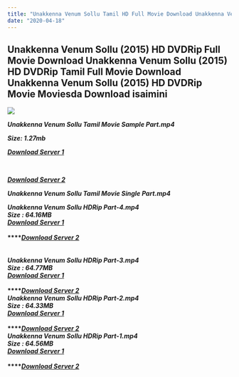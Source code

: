 ```yaml
---
title: "Unakkenna Venum Sollu Tamil HD Full Movie Download Unakkenna Venum Sollu Tamil HD Movie Download"
date: "2020-04-18"
---
```


## Unakkenna Venum Sollu (2015) HD DVDRip Full Movie Download Unakkenna Venum Sollu (2015) HD DVDRip Tamil Full Movie Download Unakkenna Venum Sollu (2015) HD DVDRip Movie Moviesda Download isaimini

![](https://images.moviebuff.com/a2c1004c-6c17-4389-83fd-02bc033f8349?w=1000)

**_Unakkenna Venum Sollu Tamil Movie Sample Part.mp4_**

**_Size: 1.27mb_**

**_[Download Server 1](http://s21.uptofiles.net//files/Tamil{300377c8a1a3ba2999b4bbe3381b1ea1a812b0b70d21946c68d529294a5c2999}202015{300377c8a1a3ba2999b4bbe3381b1ea1a812b0b70d21946c68d529294a5c2999}20Movies/Unakkenna{300377c8a1a3ba2999b4bbe3381b1ea1a812b0b70d21946c68d529294a5c2999}20Venum{300377c8a1a3ba2999b4bbe3381b1ea1a812b0b70d21946c68d529294a5c2999}20Sollu{300377c8a1a3ba2999b4bbe3381b1ea1a812b0b70d21946c68d529294a5c2999}20(2015){300377c8a1a3ba2999b4bbe3381b1ea1a812b0b70d21946c68d529294a5c2999}20HD{300377c8a1a3ba2999b4bbe3381b1ea1a812b0b70d21946c68d529294a5c2999}20DVDRip/Sample/Unakkenna{300377c8a1a3ba2999b4bbe3381b1ea1a812b0b70d21946c68d529294a5c2999}20Venum{300377c8a1a3ba2999b4bbe3381b1ea1a812b0b70d21946c68d529294a5c2999}20Sollu{300377c8a1a3ba2999b4bbe3381b1ea1a812b0b70d21946c68d529294a5c2999}20HDRip{300377c8a1a3ba2999b4bbe3381b1ea1a812b0b70d21946c68d529294a5c2999}20Sample.mp4)_**

**_[  
](http://s21.uptofiles.net//files/Tamil{300377c8a1a3ba2999b4bbe3381b1ea1a812b0b70d21946c68d529294a5c2999}202015{300377c8a1a3ba2999b4bbe3381b1ea1a812b0b70d21946c68d529294a5c2999}20Movies/Unakkenna{300377c8a1a3ba2999b4bbe3381b1ea1a812b0b70d21946c68d529294a5c2999}20Venum{300377c8a1a3ba2999b4bbe3381b1ea1a812b0b70d21946c68d529294a5c2999}20Sollu{300377c8a1a3ba2999b4bbe3381b1ea1a812b0b70d21946c68d529294a5c2999}20(2015){300377c8a1a3ba2999b4bbe3381b1ea1a812b0b70d21946c68d529294a5c2999}20HD{300377c8a1a3ba2999b4bbe3381b1ea1a812b0b70d21946c68d529294a5c2999}20DVDRip/Sample/Unakkenna{300377c8a1a3ba2999b4bbe3381b1ea1a812b0b70d21946c68d529294a5c2999}20Venum{300377c8a1a3ba2999b4bbe3381b1ea1a812b0b70d21946c68d529294a5c2999}20Sollu{300377c8a1a3ba2999b4bbe3381b1ea1a812b0b70d21946c68d529294a5c2999}20HDRip{300377c8a1a3ba2999b4bbe3381b1ea1a812b0b70d21946c68d529294a5c2999}20Sample.mp4)_**

**_[Download Server 2](http://s21.uptofiles.net//files/Tamil{300377c8a1a3ba2999b4bbe3381b1ea1a812b0b70d21946c68d529294a5c2999}202015{300377c8a1a3ba2999b4bbe3381b1ea1a812b0b70d21946c68d529294a5c2999}20Movies/Unakkenna{300377c8a1a3ba2999b4bbe3381b1ea1a812b0b70d21946c68d529294a5c2999}20Venum{300377c8a1a3ba2999b4bbe3381b1ea1a812b0b70d21946c68d529294a5c2999}20Sollu{300377c8a1a3ba2999b4bbe3381b1ea1a812b0b70d21946c68d529294a5c2999}20(2015){300377c8a1a3ba2999b4bbe3381b1ea1a812b0b70d21946c68d529294a5c2999}20HD{300377c8a1a3ba2999b4bbe3381b1ea1a812b0b70d21946c68d529294a5c2999}20DVDRip/Sample/Unakkenna{300377c8a1a3ba2999b4bbe3381b1ea1a812b0b70d21946c68d529294a5c2999}20Venum{300377c8a1a3ba2999b4bbe3381b1ea1a812b0b70d21946c68d529294a5c2999}20Sollu{300377c8a1a3ba2999b4bbe3381b1ea1a812b0b70d21946c68d529294a5c2999}20HDRip{300377c8a1a3ba2999b4bbe3381b1ea1a812b0b70d21946c68d529294a5c2999}20Sample.mp4)_**

**_Unakkenna Venum Sollu Tamil Movie Single Part.mp4_**

**_Unakkenna Venum Sollu HDRip Part-4.mp4_**  
**_Size : 64.16MB_**  
**_[Download Server 1](http://s21.uptofiles.net//files/Tamil{300377c8a1a3ba2999b4bbe3381b1ea1a812b0b70d21946c68d529294a5c2999}202015{300377c8a1a3ba2999b4bbe3381b1ea1a812b0b70d21946c68d529294a5c2999}20Movies/Unakkenna{300377c8a1a3ba2999b4bbe3381b1ea1a812b0b70d21946c68d529294a5c2999}20Venum{300377c8a1a3ba2999b4bbe3381b1ea1a812b0b70d21946c68d529294a5c2999}20Sollu{300377c8a1a3ba2999b4bbe3381b1ea1a812b0b70d21946c68d529294a5c2999}20(2015){300377c8a1a3ba2999b4bbe3381b1ea1a812b0b70d21946c68d529294a5c2999}20HD{300377c8a1a3ba2999b4bbe3381b1ea1a812b0b70d21946c68d529294a5c2999}20DVDRip/Mp4{300377c8a1a3ba2999b4bbe3381b1ea1a812b0b70d21946c68d529294a5c2999}20HD/Unakkenna{300377c8a1a3ba2999b4bbe3381b1ea1a812b0b70d21946c68d529294a5c2999}20Venum{300377c8a1a3ba2999b4bbe3381b1ea1a812b0b70d21946c68d529294a5c2999}20Sollu{300377c8a1a3ba2999b4bbe3381b1ea1a812b0b70d21946c68d529294a5c2999}20HDRip{300377c8a1a3ba2999b4bbe3381b1ea1a812b0b70d21946c68d529294a5c2999}20Part-4.mp4)_**  
**_[  
](http://s21.uptofiles.net//files/Tamil{300377c8a1a3ba2999b4bbe3381b1ea1a812b0b70d21946c68d529294a5c2999}202015{300377c8a1a3ba2999b4bbe3381b1ea1a812b0b70d21946c68d529294a5c2999}20Movies/Unakkenna{300377c8a1a3ba2999b4bbe3381b1ea1a812b0b70d21946c68d529294a5c2999}20Venum{300377c8a1a3ba2999b4bbe3381b1ea1a812b0b70d21946c68d529294a5c2999}20Sollu{300377c8a1a3ba2999b4bbe3381b1ea1a812b0b70d21946c68d529294a5c2999}20(2015){300377c8a1a3ba2999b4bbe3381b1ea1a812b0b70d21946c68d529294a5c2999}20HD{300377c8a1a3ba2999b4bbe3381b1ea1a812b0b70d21946c68d529294a5c2999}20DVDRip/Mp4{300377c8a1a3ba2999b4bbe3381b1ea1a812b0b70d21946c68d529294a5c2999}20HD/Unakkenna{300377c8a1a3ba2999b4bbe3381b1ea1a812b0b70d21946c68d529294a5c2999}20Venum{300377c8a1a3ba2999b4bbe3381b1ea1a812b0b70d21946c68d529294a5c2999}20Sollu{300377c8a1a3ba2999b4bbe3381b1ea1a812b0b70d21946c68d529294a5c2999}20HDRip{300377c8a1a3ba2999b4bbe3381b1ea1a812b0b70d21946c68d529294a5c2999}20Part-4.mp4)_****_[Download Server 2](http://s21.uptofiles.net//files/Tamil{300377c8a1a3ba2999b4bbe3381b1ea1a812b0b70d21946c68d529294a5c2999}202015{300377c8a1a3ba2999b4bbe3381b1ea1a812b0b70d21946c68d529294a5c2999}20Movies/Unakkenna{300377c8a1a3ba2999b4bbe3381b1ea1a812b0b70d21946c68d529294a5c2999}20Venum{300377c8a1a3ba2999b4bbe3381b1ea1a812b0b70d21946c68d529294a5c2999}20Sollu{300377c8a1a3ba2999b4bbe3381b1ea1a812b0b70d21946c68d529294a5c2999}20(2015){300377c8a1a3ba2999b4bbe3381b1ea1a812b0b70d21946c68d529294a5c2999}20HD{300377c8a1a3ba2999b4bbe3381b1ea1a812b0b70d21946c68d529294a5c2999}20DVDRip/Mp4{300377c8a1a3ba2999b4bbe3381b1ea1a812b0b70d21946c68d529294a5c2999}20HD/Unakkenna{300377c8a1a3ba2999b4bbe3381b1ea1a812b0b70d21946c68d529294a5c2999}20Venum{300377c8a1a3ba2999b4bbe3381b1ea1a812b0b70d21946c68d529294a5c2999}20Sollu{300377c8a1a3ba2999b4bbe3381b1ea1a812b0b70d21946c68d529294a5c2999}20HDRip{300377c8a1a3ba2999b4bbe3381b1ea1a812b0b70d21946c68d529294a5c2999}20Part-4.mp4)_**  
**_[  
](http://s21.uptofiles.net//files/Tamil{300377c8a1a3ba2999b4bbe3381b1ea1a812b0b70d21946c68d529294a5c2999}202015{300377c8a1a3ba2999b4bbe3381b1ea1a812b0b70d21946c68d529294a5c2999}20Movies/Unakkenna{300377c8a1a3ba2999b4bbe3381b1ea1a812b0b70d21946c68d529294a5c2999}20Venum{300377c8a1a3ba2999b4bbe3381b1ea1a812b0b70d21946c68d529294a5c2999}20Sollu{300377c8a1a3ba2999b4bbe3381b1ea1a812b0b70d21946c68d529294a5c2999}20(2015){300377c8a1a3ba2999b4bbe3381b1ea1a812b0b70d21946c68d529294a5c2999}20HD{300377c8a1a3ba2999b4bbe3381b1ea1a812b0b70d21946c68d529294a5c2999}20DVDRip/Mp4{300377c8a1a3ba2999b4bbe3381b1ea1a812b0b70d21946c68d529294a5c2999}20HD/Unakkenna{300377c8a1a3ba2999b4bbe3381b1ea1a812b0b70d21946c68d529294a5c2999}20Venum{300377c8a1a3ba2999b4bbe3381b1ea1a812b0b70d21946c68d529294a5c2999}20Sollu{300377c8a1a3ba2999b4bbe3381b1ea1a812b0b70d21946c68d529294a5c2999}20HDRip{300377c8a1a3ba2999b4bbe3381b1ea1a812b0b70d21946c68d529294a5c2999}20Part-4.mp4)_**  
**_Unakkenna Venum Sollu HDRip Part-3.mp4_**  
**_Size : 64.77MB_**  
**_[Download Server 1](http://s21.uptofiles.net//files/Tamil{300377c8a1a3ba2999b4bbe3381b1ea1a812b0b70d21946c68d529294a5c2999}202015{300377c8a1a3ba2999b4bbe3381b1ea1a812b0b70d21946c68d529294a5c2999}20Movies/Unakkenna{300377c8a1a3ba2999b4bbe3381b1ea1a812b0b70d21946c68d529294a5c2999}20Venum{300377c8a1a3ba2999b4bbe3381b1ea1a812b0b70d21946c68d529294a5c2999}20Sollu{300377c8a1a3ba2999b4bbe3381b1ea1a812b0b70d21946c68d529294a5c2999}20(2015){300377c8a1a3ba2999b4bbe3381b1ea1a812b0b70d21946c68d529294a5c2999}20HD{300377c8a1a3ba2999b4bbe3381b1ea1a812b0b70d21946c68d529294a5c2999}20DVDRip/Mp4{300377c8a1a3ba2999b4bbe3381b1ea1a812b0b70d21946c68d529294a5c2999}20HD/Unakkenna{300377c8a1a3ba2999b4bbe3381b1ea1a812b0b70d21946c68d529294a5c2999}20Venum{300377c8a1a3ba2999b4bbe3381b1ea1a812b0b70d21946c68d529294a5c2999}20Sollu{300377c8a1a3ba2999b4bbe3381b1ea1a812b0b70d21946c68d529294a5c2999}20HDRip{300377c8a1a3ba2999b4bbe3381b1ea1a812b0b70d21946c68d529294a5c2999}20Part-3.mp4)_**  
**_[  
](http://s21.uptofiles.net//files/Tamil{300377c8a1a3ba2999b4bbe3381b1ea1a812b0b70d21946c68d529294a5c2999}202015{300377c8a1a3ba2999b4bbe3381b1ea1a812b0b70d21946c68d529294a5c2999}20Movies/Unakkenna{300377c8a1a3ba2999b4bbe3381b1ea1a812b0b70d21946c68d529294a5c2999}20Venum{300377c8a1a3ba2999b4bbe3381b1ea1a812b0b70d21946c68d529294a5c2999}20Sollu{300377c8a1a3ba2999b4bbe3381b1ea1a812b0b70d21946c68d529294a5c2999}20(2015){300377c8a1a3ba2999b4bbe3381b1ea1a812b0b70d21946c68d529294a5c2999}20HD{300377c8a1a3ba2999b4bbe3381b1ea1a812b0b70d21946c68d529294a5c2999}20DVDRip/Mp4{300377c8a1a3ba2999b4bbe3381b1ea1a812b0b70d21946c68d529294a5c2999}20HD/Unakkenna{300377c8a1a3ba2999b4bbe3381b1ea1a812b0b70d21946c68d529294a5c2999}20Venum{300377c8a1a3ba2999b4bbe3381b1ea1a812b0b70d21946c68d529294a5c2999}20Sollu{300377c8a1a3ba2999b4bbe3381b1ea1a812b0b70d21946c68d529294a5c2999}20HDRip{300377c8a1a3ba2999b4bbe3381b1ea1a812b0b70d21946c68d529294a5c2999}20Part-3.mp4)_****_[Download Server 2](http://s21.uptofiles.net//files/Tamil{300377c8a1a3ba2999b4bbe3381b1ea1a812b0b70d21946c68d529294a5c2999}202015{300377c8a1a3ba2999b4bbe3381b1ea1a812b0b70d21946c68d529294a5c2999}20Movies/Unakkenna{300377c8a1a3ba2999b4bbe3381b1ea1a812b0b70d21946c68d529294a5c2999}20Venum{300377c8a1a3ba2999b4bbe3381b1ea1a812b0b70d21946c68d529294a5c2999}20Sollu{300377c8a1a3ba2999b4bbe3381b1ea1a812b0b70d21946c68d529294a5c2999}20(2015){300377c8a1a3ba2999b4bbe3381b1ea1a812b0b70d21946c68d529294a5c2999}20HD{300377c8a1a3ba2999b4bbe3381b1ea1a812b0b70d21946c68d529294a5c2999}20DVDRip/Mp4{300377c8a1a3ba2999b4bbe3381b1ea1a812b0b70d21946c68d529294a5c2999}20HD/Unakkenna{300377c8a1a3ba2999b4bbe3381b1ea1a812b0b70d21946c68d529294a5c2999}20Venum{300377c8a1a3ba2999b4bbe3381b1ea1a812b0b70d21946c68d529294a5c2999}20Sollu{300377c8a1a3ba2999b4bbe3381b1ea1a812b0b70d21946c68d529294a5c2999}20HDRip{300377c8a1a3ba2999b4bbe3381b1ea1a812b0b70d21946c68d529294a5c2999}20Part-3.mp4)_**  
**_Unakkenna Venum Sollu HDRip Part-2.mp4_**  
**_Size : 64.33MB_**  
**_[Download Server 1](http://s21.uptofiles.net//files/Tamil{300377c8a1a3ba2999b4bbe3381b1ea1a812b0b70d21946c68d529294a5c2999}202015{300377c8a1a3ba2999b4bbe3381b1ea1a812b0b70d21946c68d529294a5c2999}20Movies/Unakkenna{300377c8a1a3ba2999b4bbe3381b1ea1a812b0b70d21946c68d529294a5c2999}20Venum{300377c8a1a3ba2999b4bbe3381b1ea1a812b0b70d21946c68d529294a5c2999}20Sollu{300377c8a1a3ba2999b4bbe3381b1ea1a812b0b70d21946c68d529294a5c2999}20(2015){300377c8a1a3ba2999b4bbe3381b1ea1a812b0b70d21946c68d529294a5c2999}20HD{300377c8a1a3ba2999b4bbe3381b1ea1a812b0b70d21946c68d529294a5c2999}20DVDRip/Mp4{300377c8a1a3ba2999b4bbe3381b1ea1a812b0b70d21946c68d529294a5c2999}20HD/Unakkenna{300377c8a1a3ba2999b4bbe3381b1ea1a812b0b70d21946c68d529294a5c2999}20Venum{300377c8a1a3ba2999b4bbe3381b1ea1a812b0b70d21946c68d529294a5c2999}20Sollu{300377c8a1a3ba2999b4bbe3381b1ea1a812b0b70d21946c68d529294a5c2999}20HDRip{300377c8a1a3ba2999b4bbe3381b1ea1a812b0b70d21946c68d529294a5c2999}20Part-2.mp4)_**  
**_[  
](http://s21.uptofiles.net//files/Tamil{300377c8a1a3ba2999b4bbe3381b1ea1a812b0b70d21946c68d529294a5c2999}202015{300377c8a1a3ba2999b4bbe3381b1ea1a812b0b70d21946c68d529294a5c2999}20Movies/Unakkenna{300377c8a1a3ba2999b4bbe3381b1ea1a812b0b70d21946c68d529294a5c2999}20Venum{300377c8a1a3ba2999b4bbe3381b1ea1a812b0b70d21946c68d529294a5c2999}20Sollu{300377c8a1a3ba2999b4bbe3381b1ea1a812b0b70d21946c68d529294a5c2999}20(2015){300377c8a1a3ba2999b4bbe3381b1ea1a812b0b70d21946c68d529294a5c2999}20HD{300377c8a1a3ba2999b4bbe3381b1ea1a812b0b70d21946c68d529294a5c2999}20DVDRip/Mp4{300377c8a1a3ba2999b4bbe3381b1ea1a812b0b70d21946c68d529294a5c2999}20HD/Unakkenna{300377c8a1a3ba2999b4bbe3381b1ea1a812b0b70d21946c68d529294a5c2999}20Venum{300377c8a1a3ba2999b4bbe3381b1ea1a812b0b70d21946c68d529294a5c2999}20Sollu{300377c8a1a3ba2999b4bbe3381b1ea1a812b0b70d21946c68d529294a5c2999}20HDRip{300377c8a1a3ba2999b4bbe3381b1ea1a812b0b70d21946c68d529294a5c2999}20Part-2.mp4)_****_[Download Server 2](http://s21.uptofiles.net//files/Tamil{300377c8a1a3ba2999b4bbe3381b1ea1a812b0b70d21946c68d529294a5c2999}202015{300377c8a1a3ba2999b4bbe3381b1ea1a812b0b70d21946c68d529294a5c2999}20Movies/Unakkenna{300377c8a1a3ba2999b4bbe3381b1ea1a812b0b70d21946c68d529294a5c2999}20Venum{300377c8a1a3ba2999b4bbe3381b1ea1a812b0b70d21946c68d529294a5c2999}20Sollu{300377c8a1a3ba2999b4bbe3381b1ea1a812b0b70d21946c68d529294a5c2999}20(2015){300377c8a1a3ba2999b4bbe3381b1ea1a812b0b70d21946c68d529294a5c2999}20HD{300377c8a1a3ba2999b4bbe3381b1ea1a812b0b70d21946c68d529294a5c2999}20DVDRip/Mp4{300377c8a1a3ba2999b4bbe3381b1ea1a812b0b70d21946c68d529294a5c2999}20HD/Unakkenna{300377c8a1a3ba2999b4bbe3381b1ea1a812b0b70d21946c68d529294a5c2999}20Venum{300377c8a1a3ba2999b4bbe3381b1ea1a812b0b70d21946c68d529294a5c2999}20Sollu{300377c8a1a3ba2999b4bbe3381b1ea1a812b0b70d21946c68d529294a5c2999}20HDRip{300377c8a1a3ba2999b4bbe3381b1ea1a812b0b70d21946c68d529294a5c2999}20Part-2.mp4)_**  
**_Unakkenna Venum Sollu HDRip Part-1.mp4_**  
**_Size : 64.56MB_**  
**_[Download Server 1](http://s21.uptofiles.net//files/Tamil{300377c8a1a3ba2999b4bbe3381b1ea1a812b0b70d21946c68d529294a5c2999}202015{300377c8a1a3ba2999b4bbe3381b1ea1a812b0b70d21946c68d529294a5c2999}20Movies/Unakkenna{300377c8a1a3ba2999b4bbe3381b1ea1a812b0b70d21946c68d529294a5c2999}20Venum{300377c8a1a3ba2999b4bbe3381b1ea1a812b0b70d21946c68d529294a5c2999}20Sollu{300377c8a1a3ba2999b4bbe3381b1ea1a812b0b70d21946c68d529294a5c2999}20(2015){300377c8a1a3ba2999b4bbe3381b1ea1a812b0b70d21946c68d529294a5c2999}20HD{300377c8a1a3ba2999b4bbe3381b1ea1a812b0b70d21946c68d529294a5c2999}20DVDRip/Mp4{300377c8a1a3ba2999b4bbe3381b1ea1a812b0b70d21946c68d529294a5c2999}20HD/Unakkenna{300377c8a1a3ba2999b4bbe3381b1ea1a812b0b70d21946c68d529294a5c2999}20Venum{300377c8a1a3ba2999b4bbe3381b1ea1a812b0b70d21946c68d529294a5c2999}20Sollu{300377c8a1a3ba2999b4bbe3381b1ea1a812b0b70d21946c68d529294a5c2999}20HDRip{300377c8a1a3ba2999b4bbe3381b1ea1a812b0b70d21946c68d529294a5c2999}20Part-1.mp4)_**  
**_[  
](http://s21.uptofiles.net//files/Tamil{300377c8a1a3ba2999b4bbe3381b1ea1a812b0b70d21946c68d529294a5c2999}202015{300377c8a1a3ba2999b4bbe3381b1ea1a812b0b70d21946c68d529294a5c2999}20Movies/Unakkenna{300377c8a1a3ba2999b4bbe3381b1ea1a812b0b70d21946c68d529294a5c2999}20Venum{300377c8a1a3ba2999b4bbe3381b1ea1a812b0b70d21946c68d529294a5c2999}20Sollu{300377c8a1a3ba2999b4bbe3381b1ea1a812b0b70d21946c68d529294a5c2999}20(2015){300377c8a1a3ba2999b4bbe3381b1ea1a812b0b70d21946c68d529294a5c2999}20HD{300377c8a1a3ba2999b4bbe3381b1ea1a812b0b70d21946c68d529294a5c2999}20DVDRip/Mp4{300377c8a1a3ba2999b4bbe3381b1ea1a812b0b70d21946c68d529294a5c2999}20HD/Unakkenna{300377c8a1a3ba2999b4bbe3381b1ea1a812b0b70d21946c68d529294a5c2999}20Venum{300377c8a1a3ba2999b4bbe3381b1ea1a812b0b70d21946c68d529294a5c2999}20Sollu{300377c8a1a3ba2999b4bbe3381b1ea1a812b0b70d21946c68d529294a5c2999}20HDRip{300377c8a1a3ba2999b4bbe3381b1ea1a812b0b70d21946c68d529294a5c2999}20Part-1.mp4)_****_[Download Server 2](http://s21.uptofiles.net//files/Tamil{300377c8a1a3ba2999b4bbe3381b1ea1a812b0b70d21946c68d529294a5c2999}202015{300377c8a1a3ba2999b4bbe3381b1ea1a812b0b70d21946c68d529294a5c2999}20Movies/Unakkenna{300377c8a1a3ba2999b4bbe3381b1ea1a812b0b70d21946c68d529294a5c2999}20Venum{300377c8a1a3ba2999b4bbe3381b1ea1a812b0b70d21946c68d529294a5c2999}20Sollu{300377c8a1a3ba2999b4bbe3381b1ea1a812b0b70d21946c68d529294a5c2999}20(2015){300377c8a1a3ba2999b4bbe3381b1ea1a812b0b70d21946c68d529294a5c2999}20HD{300377c8a1a3ba2999b4bbe3381b1ea1a812b0b70d21946c68d529294a5c2999}20DVDRip/Mp4{300377c8a1a3ba2999b4bbe3381b1ea1a812b0b70d21946c68d529294a5c2999}20HD/Unakkenna{300377c8a1a3ba2999b4bbe3381b1ea1a812b0b70d21946c68d529294a5c2999}20Venum{300377c8a1a3ba2999b4bbe3381b1ea1a812b0b70d21946c68d529294a5c2999}20Sollu{300377c8a1a3ba2999b4bbe3381b1ea1a812b0b70d21946c68d529294a5c2999}20HDRip{300377c8a1a3ba2999b4bbe3381b1ea1a812b0b70d21946c68d529294a5c2999}20Part-1.mp4)_**  
**_[  
](http://s21.uptofiles.net//files/Tamil{300377c8a1a3ba2999b4bbe3381b1ea1a812b0b70d21946c68d529294a5c2999}202015{300377c8a1a3ba2999b4bbe3381b1ea1a812b0b70d21946c68d529294a5c2999}20Movies/Unakkenna{300377c8a1a3ba2999b4bbe3381b1ea1a812b0b70d21946c68d529294a5c2999}20Venum{300377c8a1a3ba2999b4bbe3381b1ea1a812b0b70d21946c68d529294a5c2999}20Sollu{300377c8a1a3ba2999b4bbe3381b1ea1a812b0b70d21946c68d529294a5c2999}20(2015){300377c8a1a3ba2999b4bbe3381b1ea1a812b0b70d21946c68d529294a5c2999}20HD{300377c8a1a3ba2999b4bbe3381b1ea1a812b0b70d21946c68d529294a5c2999}20DVDRip/Mp4{300377c8a1a3ba2999b4bbe3381b1ea1a812b0b70d21946c68d529294a5c2999}20HD/Unakkenna{300377c8a1a3ba2999b4bbe3381b1ea1a812b0b70d21946c68d529294a5c2999}20Venum{300377c8a1a3ba2999b4bbe3381b1ea1a812b0b70d21946c68d529294a5c2999}20Sollu{300377c8a1a3ba2999b4bbe3381b1ea1a812b0b70d21946c68d529294a5c2999}20HDRip{300377c8a1a3ba2999b4bbe3381b1ea1a812b0b70d21946c68d529294a5c2999}20Part-1.mp4)_**
